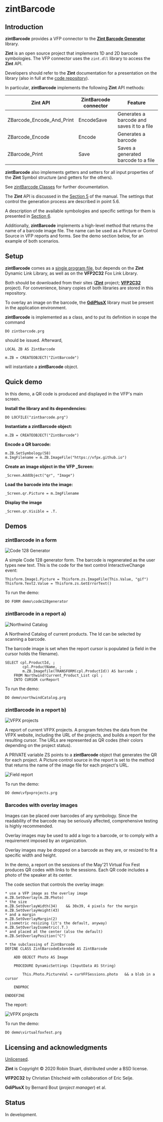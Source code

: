 # zintBarcode
## Introduction
**zintBarcode** provides a VFP connector to the [**Zint Barcode Generator**](https://www.zint.org.uk/ "Zint Home") library.

**Zint** is an open source project that implements 1D and 2D barcode symbologies. The VFP connector uses the `zint.dll` library to access the **Zint** API.

Developers should refer to the **Zint** documentation for a presentation on the library (also in full at the [code repository](https://sourceforge.net/p/zint/code/ci/master/tree/docs/manual.txt "Full manual")).

In particular, **zintBarcode** implements the following **Zint** API methods:

| Zint API | ZintBarcode connector  | Feature |
|--|--|--|
| ZBarcode_Encode_And_Print | EncodeSave | Generates a barcode and saves it to a file |
| ZBarcode_Encode | Encode | Generates a barcode |
| ZBarcode_Print | Save | Saves a generated barcode to a file |

**zintBarcode** also implements getters and setters for all input properties of the **Zint** Symbol structure (and getters for the others).

See [zintBarcode Classes](docs/classes.md "Classes") for further documentation.

The **Zint** API is discussed in the [Section 5](https://www.zint.org.uk/manual-05.php "Using the API") of the manual. The settings that control the generation process are described in point 5.6.

A description of the available symbologies and specific settings for them is presented in [Section 6](https://www.zint.org.uk/manual-06-01.php "Symbologies").

Additionally, **zintBarcode** implements a high-level method that returns the name of a barcode image file. The name can be used as a Picture or Control Source in VFP reports and forms. See the demo section below, for an example of both scenarios.

## Setup

**zintBarcode** comes as a [single program file](src/zintbarcode.prg "ZintBarcode"), but depends on the **Zint** Dynamic Link Library, as well as on the **VFP2C32** Fox Link Library.

Both should be downloaded from their sites ([**Zint**](https://sourceforge.net/projects/zint/ "Zint") project; [**VFP2C32**](https://github.com/ChristianEhlscheid/vfp2c32 "VFP2C32") project). For convenience, binary copies of both libraries are stored in this repository.

To overlay an image on the barcode, the [**GdiPlusX**](https://github.com/VFPX/GDIPlusX "GdiPlusX") library must be present in the application environment.

**zintBarcode** is implemented as a class, and to put its definition in scope the command

```foxpro
DO zintbarcode.prg
```

should be issued. Afterward,

```foxpro
LOCAL ZB AS ZintBarcode

m.ZB = CREATEOBJECT("ZintBarcode")
```

will instantiate a **zintBarcode** object.

## Quick demo

In this demo, a QR code is produced and displayed in the VFP's main screen.

**Install the library and its dependencies:**

```foxpro
DO LOCFILE("zintbarcode.prg")
```

**Instantiate a zintBarcode object:**

```foxpro
m.ZB = CREATEOBJECT("ZintBarcode")
```

**Encode a QR barcode:**

```foxpro
m.ZB.SetSymbology(58)
m.ImgFilename = m.ZB.ImageFile("https://vfpx.github.io")
```

**Create an image object in the VFP _Screen:**

```foxpro
_Screen.AddObject("qr", "Image")
```

**Load the barcode into the image:**

```foxpro
_Screen.qr.Picture = m.ImgFilename
```

**Display the image**

```foxpro
_Screen.qr.Visible = .T.
```

## Demos

### zintBarcode in a form

![Code 128 Generator](docs/c128.png "A simple Code 128 generator")

A simple Code 128 generator form. The barcode is regenerated as the user types new text. This is the code for the text control InteractiveChange event:

```foxpro
Thisform.Image1.Picture = Thisform.zs.ImageFile(This.Value, "gif")
Thisform.Text2.Value = Thisform.zs.GetErrorText()
```

To run the demo:

```foxpro
DO FORM demo\code128generator
```

### zintBarcode in a report a)

![Northwind Catalog](docs/nw.png "Northwind Catalog")

A Northwind Catalog of current products. The Id can be selected by scanning a barcode.

The barcode image is set when the report cursor is populated (a field in the cursor holds the filename).

```foxpro
SELECT cpl.ProductId, ;
		cpl.ProductName, ;
		m.ZB.Imagefile(TRANSFORM(cpl.ProductId)) AS barcode ;
	FROM Northwind!Current_Product_List cpl ;
	INTO CURSOR curReport
```

To run the demo:

```foxpro
DO demo\northwindCatalog.prg
```

### zintBarcode in a report b)

![VFPX projects](docs/qr.png "VFPX projects")

A report of current VFPX projects. A program fetches the data from the VFPX website, including the URL of the projects, and builds a report for the resulting cursor. The URLs are represented as QR codes (their colors depending on the project status).

A PRIVATE variable ZS points to a **zintBarcode** object that generates the QR for each project. A Picture control source in the report is set to the method that returns the name of the image file for each project's URL.

![Field report](docs/reportfield.png "Control source in a field report")

To run the demo:

```foxpro
DO demo\vfpxprojects.prg
```

### Barcodes with overlay images

Images can be placed over barcodes of any symbology. Since the readability of the barcode may be seriously affected, comprehensive testing is highly recommended.

Overlay images may be used to add a logo to a barcode, or to comply with a requirement imposed by an organization.

Overlay images may be dropped on a barcode as they are, or resized to fit a specific width and height.

In the demo, a report on the sessions of the May'21 Virtual Fox Fest produces QR codes with links to the sessions. Each QR code includes a photo of the speaker at its center.

The code section that controls the overlay image:

```foxpro
* use a VFP image as the overlay image
m.ZB.SetOverlay(m.ZB.Photo)
* the size
m.ZB.SetOverlayWidth(34)	&& 30x39, 4 pixels for the margin
m.ZB.SetOverlayHeight(43)
* and a margin
m.ZB.SetOverlayMargin(2)
* isometric resizing (it's the default, anyway)
m.ZB.SetOverlayIsometric(.T.)
* and placed at the center (also the default)
m.ZB.SetOverlayPosition("C")

* the subclassing of ZintBarcode
DEFINE CLASS ZintBarcodeExtended AS ZintBarcode

	ADD OBJECT Photo AS Image

	PROCEDURE DynamicSettings (InputData AS String)

		This.Photo.PictureVal = curVFFSessions.photo   && a blob in a cursor

	ENDPROC

ENDDEFINE
```

The report:

![VFPX projects](docs/vffsessions.png "Virtual Fox Fest Sessions")

To run the demo:

```foxpro
DO demo\virtualfoxfest.prg
```


## Licensing and acknowledgments

[Unlicensed](UNLICENSE.md "Unlicense").

**Zint** is Copyright © 2020 Robin Stuart, distributed under a BSD license.

**VFP2C32** by Christian Ehlscheid with collaboration of Eric Selje.

**GdiPlusX** by Bernard Bout (*project manager*) et al.

## Status

In development.